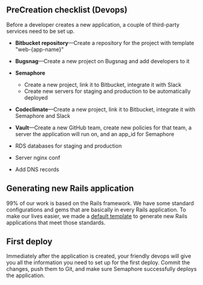 ## PreCreation checklist (Devops)

Before a developer creates a new application, a couple of third-party services need to be set up.

* **Bitbucket repository**—Create a repository for the project with template "web-{app-name}"
* **Bugsnag**—Create a new project on Bugsnag and add developers to it
* **Semaphore**
  - Create a new project, link it to Bitbucket, integrate it with Slack
  - Create new servers for staging and production to be automatically deployed
* **Codeclimate**—Create a new project, link it to Bitbucket, integrate it with Semaphore and Slack
* **Vault**—Create a new GitHub team, create new policies for that team, a server the application will run on, and an app_id for Semaphore

* RDS databases for staging and production
* Server nginx conf
* Add DNS records

## Generating new Rails application

99% of our work is based on the Rails framework. We have some standard configurations and gems that are basically in every Rails application. To make our lives easier, we made a [default template](https://github.com/infinum/default_rails_template/) to generate new Rails applications that meet those standards.

## First deploy

Immediately after the application is created, your friendly devops will give you all the information you need to set up for the first deploy.
Commit the changes, push them to Git, and make sure Semaphore successfully deploys the application.
